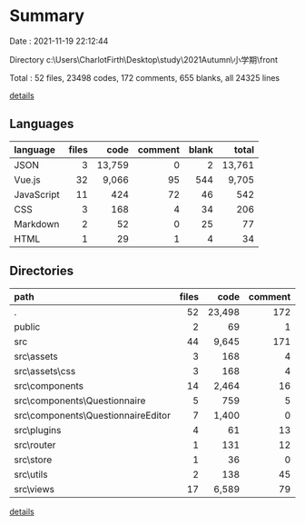 # Summary

Date : 2021-11-19 22:12:44

Directory c:\Users\CharlotFirth\Desktop\study\2021Autumn\小学期\front

Total : 52 files,  23498 codes, 172 comments, 655 blanks, all 24325 lines

[details](details.md)

## Languages
| language | files | code | comment | blank | total |
| :--- | ---: | ---: | ---: | ---: | ---: |
| JSON | 3 | 13,759 | 0 | 2 | 13,761 |
| Vue.js | 32 | 9,066 | 95 | 544 | 9,705 |
| JavaScript | 11 | 424 | 72 | 46 | 542 |
| CSS | 3 | 168 | 4 | 34 | 206 |
| Markdown | 2 | 52 | 0 | 25 | 77 |
| HTML | 1 | 29 | 1 | 4 | 34 |

## Directories
| path | files | code | comment | blank | total |
| :--- | ---: | ---: | ---: | ---: | ---: |
| . | 52 | 23,498 | 172 | 655 | 24,325 |
| public | 2 | 69 | 1 | 4 | 74 |
| src | 44 | 9,645 | 171 | 623 | 10,439 |
| src\assets | 3 | 168 | 4 | 34 | 206 |
| src\assets\css | 3 | 168 | 4 | 34 | 206 |
| src\components | 14 | 2,464 | 16 | 155 | 2,635 |
| src\components\Questionnaire | 5 | 759 | 5 | 104 | 868 |
| src\components\QuestionnaireEditor | 7 | 1,400 | 0 | 45 | 1,445 |
| src\plugins | 4 | 61 | 13 | 14 | 88 |
| src\router | 1 | 131 | 12 | 6 | 149 |
| src\store | 1 | 36 | 0 | 1 | 37 |
| src\utils | 2 | 138 | 45 | 21 | 204 |
| src\views | 17 | 6,589 | 79 | 385 | 7,053 |

[details](details.md)